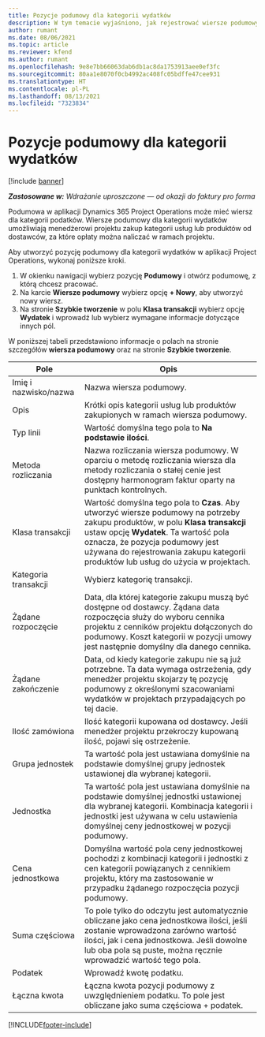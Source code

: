 ```yaml
---
title: Pozycje podumowy dla kategorii wydatków
description: W tym temacie wyjaśniono, jak rejestrować wiersze podumowy dla wydatków i używać różnych pól do rejestrowania zakupu czasu od dostawców.
author: rumant
ms.date: 08/06/2021
ms.topic: article
ms.reviewer: kfend
ms.author: rumant
ms.openlocfilehash: 9e8e7bb66063dab6db1ac8da1753913aee0ef3fc
ms.sourcegitcommit: 80aa1e8070f0cb4992ac408fc05bdffe47cee931
ms.translationtype: HT
ms.contentlocale: pl-PL
ms.lasthandoff: 08/13/2021
ms.locfileid: "7323834"
---
```

#  <a name="subcontract-lines-for-expense-categories"></a>Pozycje podumowy dla kategorii wydatków

[!include [banner](../../includes/dataverse-preview.md)]

_**Zastosowane w:** Wdrażanie uproszczone — od okazji do faktury pro forma_

Podumowa w aplikacji Dynamics 365 Project Operations może mieć wiersz dla kategorii podatków. Wiersze podumowy dla kategorii wydatków umożliwiają menedżerowi projektu zakup kategorii usług lub produktów od dostawców, za które opłaty można naliczać w ramach projektu.

Aby utworzyć pozycję podumowy dla kategorii wydatków w aplikacji Project Operations, wykonaj poniższe kroki.

1. W okienku nawigacji wybierz pozycję **Podumowy** i otwórz podumowę, z którą chcesz pracować.
2. Na karcie **Wiersze podumowy** wybierz opcję **+ Nowy**, aby utworzyć nowy wiersz.
3. Na stronie **Szybkie tworzenie** w polu **Klasa transakcji** wybierz opcję **Wydatek** i wprowadź lub wybierz wymagane informacje dotyczące innych pól.

W poniższej tabeli przedstawiono informacje o polach na stronie szczegółów **wiersza podumowy** oraz na stronie **Szybkie tworzenie**.

| **Pole** |  **Opis** |
| ----------| ---------------- |
| Imię i nazwisko/nazwa | Nazwa wiersza podumowy. |
| Opis | Krótki opis kategorii usług lub produktów zakupionych w ramach wiersza podumowy. |
| Typ linii | Wartość domyślna tego pola to **Na podstawie ilości**.  |
| Metoda rozliczania | Nazwa rozliczania wiersza podumowy. W oparciu o metodę rozliczania wiersza dla metody rozliczania o stałej cenie jest dostępny harmonogram faktur oparty na punktach kontrolnych.  |
| Klasa transakcji | Wartość domyślna tego pola to **Czas**. Aby utworzyć wiersze podumowy na potrzeby zakupu produktów, w polu **Klasa transakcji** ustaw opcję **Wydatek**. Ta wartość pola oznacza, że pozycja podumowy jest używana do rejestrowania zakupu kategorii produktów lub usług do użycia w projektach. |
| Kategoria transakcji | Wybierz kategorię transakcji. |
| Żądane rozpoczęcie | Data, dla której kategorie zakupu muszą być dostępne od dostawcy. Żądana data rozpoczęcia służy do wyboru cennika projektu z cenników projektu dołączonych do podumowy. Koszt kategorii w pozycji umowy jest następnie domyślny dla danego cennika. |
| Żądane zakończenie | Data, od kiedy kategorie zakupu nie są już potrzebne. Ta data wymaga ostrzeżenia, gdy menedżer projektu skojarzy tę pozycję podumowy z określonymi szacowaniami wydatków w projektach przypadających po tej dacie. |
| Ilość zamówiona | Ilość kategorii kupowana od dostawcy. Jeśli menedżer projektu przekroczy kupowaną ilość, pojawi się ostrzeżenie.  |
| Grupa jednostek | Ta wartość pola jest ustawiana domyślnie na podstawie domyślnej grupy jednostek ustawionej dla wybranej kategorii. |
| Jednostka | Ta wartość pola jest ustawiana domyślnie na podstawie domyślnej jednostki ustawionej dla wybranej kategorii. Kombinacja kategorii i jednostki jest używana w celu ustawienia domyślnej ceny jednostkowej w pozycji podumowy. |
| Cena jednostkowa | Domyślna wartość pola ceny jednostkowej pochodzi z kombinacji kategorii i jednostki z cen kategorii powiązanych z cennikiem projektu, który ma zastosowanie w przypadku żądanego rozpoczęcia pozycji podumowy.  |
| Suma częściowa | To pole tylko do odczytu jest automatycznie obliczane jako cena jednostkowa ilości, jeśli zostanie wprowadzona zarówno wartość ilości, jak i cena jednostkowa. Jeśli dowolne lub oba pola są puste, można ręcznie wprowadzić wartość tego pola.  |
| Podatek | Wprowadź kwotę podatku.  |
| Łączna kwota | Łączna kwota pozycji podumowy z uwzględnieniem podatku. To pole jest obliczane jako suma częściowa + podatek.  |


[!INCLUDE[footer-include](../../includes/footer-banner.md)]
